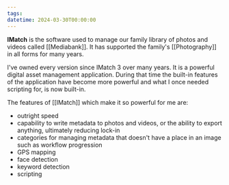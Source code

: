 ```yaml
---
tags: 
datetime: 2024-03-30T00:00:00
---
```

**IMatch** is the software used to manage our family library of photos and videos called [[Mediabank]]. It has supported the family's [[Photography]] in all forms for many years.

I've owned every version since IMatch 3 over many years. It is a powerful digital asset management application. During that time the built-in features of the application have become more powerful and what I once needed scripting for, is now built-in.

The features of [[IMatch]] which make it so powerful for me are:

- outright speed
- capability to write metadata to photos and videos, or the ability to export anything, ultimately reducing lock-in
- categories for managing metadata that doesn't have a place in an image such as workflow progression
- GPS mapping
- face detection
- keyword detection
- scripting

